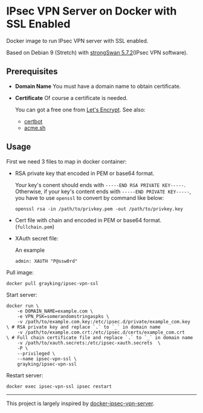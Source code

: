 # IPsec VPN Server on Docker with SSL Enabled

Docker image to run IPsec VPN server with SSL enabled.

Based on Debian 9 (Stretch) with [strongSwan 5.7.2](https://www.strongswan.org/)(IPsec VPN software).

## Prerequisites


- **Domain Name** You must have a domain name to obtain certificate.
- **Certificate** Of course a certificate is needed.

    You can got a free one from [Let's Encrypt](https://letsencrypt.org/). See also:

    - [certbot](https://certbot.eff.org/)
    - [acme.sh](https://github.com/Neilpang/acme.sh)

## Usage

First we need 3 files to map in docker container:

- RSA private key that encoded in PEM or base64 format.

    Your key's conent should ends with `-----END RSA PRIVATE KEY-----`.
    Otherwise, if your key's content ends with `-----END PRIVATE KEY-----`, 
    you have to use `openssl` to convert by command like below:

    ```shell
    openssl rsa -in /path/to/privkey.pem -out /path/to/privkey.key
    ```

- Cert file with chain and encoded in PEM or base64 format.(`fullchain.pem`)
- XAuth secret file:

    An example

    ```
    admin: XAUTH "P@ssw0rd"
    ```

Pull image:

```shell
docker pull grayking/ipsec-vpn-ssl
```

Start server:

```shell
docker run \
    -e DOMAIN_NAME=example.com \
    -e VPN_PSK=somerandomstringaspks \
    -v /path/to/example.com.key:/etc/ipsec.d/private/example_com.key   \ # RSA private key and replace `.` to `_` in domain name
    -v /path/to/example.com.crt:/etc/ipsec.d/certs/example_com.crt     \ # Full chain certificate file and replace `.` to `_` in domain name
    -v /path/to/xauth.secrets:/etc/ipsec-xauth.secrets  \
    -P \
    --privileged \
    --name ipsec-vpn-ssl \
    grayking/ipsec-vpn-ssl
```

Restart server:

```shell
docker exec ipsec-vpn-ssl ipsec restart
```

-----

This project is largely inspired by [docker-ipsec-vpn-server](https://github.com/hwdsl2/docker-ipsec-vpn-server).
